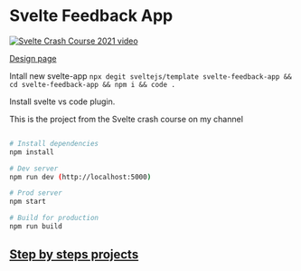 # Svelte Feedback App

[![Svelte Crash Course 2021 video](https://img.youtube.com/vi/3TVy6GdtNuQ/0.jpg)](https://youtu.be/3TVy6GdtNuQ "Svelte Crash Course 2021")

[Design page](https://www.uidesigndaily.com/posts/figma-feedback-pop-up-day-1390)

Intall new svelte-app
`npx degit sveltejs/template svelte-feedback-app && cd svelte-feedback-app && npm i && code .`

Install svelte vs code plugin.


This is the project from the Svelte crash course on my channel

```bash

# Install dependencies
npm install

# Dev server
npm run dev (http://localhost:5000)

# Prod server
npm start

# Build for production
npm run build
```

## [Step by steps projects](/step-by-steps-projects)
